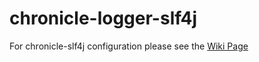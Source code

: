 chronicle-logger-slf4j
======================

For chronicle-slf4j configuration please see the [Wiki Page](https://github.com/OpenHFT/Chronicle-Logger/wiki/logger-slf4j)
